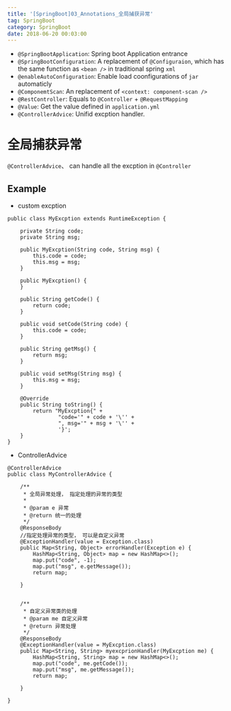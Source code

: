 ```yaml
---
title: '[SpringBoot]03_Annotations_全局捕获异常'
tag: SpringBoot
category: SpringBoot
date: 2018-06-20 00:03:00
---
```


- `@SpringBootApplication`: Spring boot Application entrance
- `@SpringBootConfiguration`: A replacement of `@Configuraion`, which has the same function as `<bean />` in traditional spring `xml`
- `@enableAutoConfiguration`: Enable  load coonfigurations of `jar` automaticly
- `@ComponemtScan`: An replacement of `<context: component-scan />`
- `@RestController`: Equals to `@Controller` + `@RequestMapping`
- `@Value`: Get the value  defined in `application.yml` 
- `@ControllerAdvice`: Unifid excption handler.

# 全局捕获异常

`@ControllerAdvice`、 can handle all the excption in  `@Controller`

## Example


- custom excption
```
public class MyExcption extends RuntimeException {

    private String code;
    private String msg;

    public MyExcption(String code, String msg) {
        this.code = code;
        this.msg = msg;
    }

    public MyExcption() {
    }

    public String getCode() {
        return code;
    }

    public void setCode(String code) {
        this.code = code;
    }

    public String getMsg() {
        return msg;
    }

    public void setMsg(String msg) {
        this.msg = msg;
    }

    @Override
    public String toString() {
        return "MyExcption{" +
                "code='" + code + '\'' +
                ", msg='" + msg + '\'' +
                '}';
    }
}
```
- ControllerAdvice
```
@ControllerAdvice
public class MyControllerAdvice {

    /**
     * 全局异常处理， 指定处理的异常的类型
     *
     * @param e 异常
     * @return 统一的处理
     */
    @ResponseBody
    //指定处理异常的类型， 可以是自定义异常
    @ExceptionHandler(value = Exception.class)
    public Map<String, Object> errorHandler(Exception e) {
        HashMap<String, Object> map = new HashMap<>();
        map.put("code", -1);
        map.put("msg", e.getMessage());
        return map;

    }


    /**
     * 自定义异常类的处理
     * @param me 自定义异常
     * @return 异常处理
     */
    @ResponseBody
    @ExceptionHandler(value = MyExcption.class)
    public Map<String, String> myexcprionHandler(MyExcption me) {
        HashMap<String, String> map = new HashMap<>();
        map.put("code", me.getCode());
        map.put("msg", me.getMessage());
        return map;

    }

}
```
